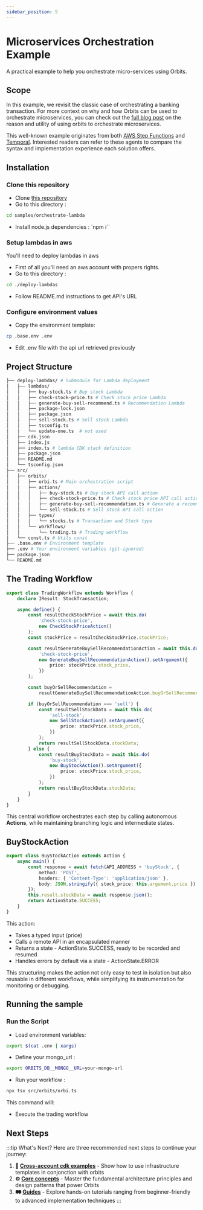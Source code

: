 ```yaml
---
sidebar_position: 5
---
```


# Microservices Orchestration Example

A practical example to help you orchestrate micro-services using Orbits.

## Scope

In this example, we revisit the classic case of orchestrating a banking transaction. For more context on why and how Orbits can be used to orchestrate microservices, you can check out the [full blog post](/blog/workflows-orchestrate-microservices) on the reason and utility of using orbits to orchestrate microservices.

This well-known example originates from both [AWS Step Functions](https://docs.aws.amazon.com/step-functions/latest/dg/sample-lambda-orchestration.html) and [Temporal](https://temporal.io/blog/temporal-replaces-state-machines-for-distributed-applications). Interested readers can refer to these agents to compare the syntax and implementation experience each solution offers.

## Installation

### Clone this repository

- Clone [this repository](https://github.com/LaWebcapsule/orbits)
- Go to this directory :

```bash
cd samples/orchestrate-lambda
```

- Install node.js dependencies :
  `npm i``

### Setup lambdas in aws

You'll need to deploy lambdas in aws

- First of all you'll need an aws account with propers rights.
- Go to this directory :

```bash
cd ./deploy-lambdas
```

- Follow README.md instructions to get API's URL

### Configure environment values

- Copy the environment template:

```bash
cp .base.env .env
```

- Edit .env file with the api url retrieved previously

## Project Structure

```bash
├── deploy-lambdas/ # Submodule for Lambda deployment
│   ├── lambdas/
│   │   ├── buy-stock.ts # Buy stock Lambda
│   │   ├── check-stock-price.ts # Check stock price Lambda
│   │   ├── generate-buy-sell-recommend.ts # Recommendation Lambda
│   │   ├── package-lock.json
│   │   ├── package.json
│   │   ├── sell-stock.ts # Sell stock Lambda
│   │   ├── tsconfig.ts
│   │   └── update-one.ts  # not used
│   ├── cdk.json
│   ├── index.js
│   ├── index.ts # lambda CDK stack definition
│   ├── package.json
│   ├── README.md
│   └── tsconfig.json
├── src/
│   ├── orbits/
│   │   ├── orbi.ts # Main orchestration script
│   │   ├── actions/
│   │   │   ├── buy-stock.ts # Buy stock API call action
│   │   │   ├── check-stock-price.ts # Check stock price API call action
│   │   │   ├── generate-buy-sell-recommendation.ts # Generate a recommendation based on price API call action
│   │   │   └── sell-stock.ts # Sell stock API call action
│   │   ├── types/
│   │   │   └── stocks.ts # Transaction and Stock type
│   │   └── workflows/
│   │       └── trading.ts # Trading workflow
│   └── const.ts # Utils const
├── .base.env # Environment template
├── .env # Your environment variables (git-ignored)
├── package.json
└── README.md
```

## The Trading Workflow

```ts title="src/orbits/workflows/trading.ts"
export class TradingWorkflow extends Workflow {
    declare IResult: StockTransaction;

    async define() {
        const resultCheckStockPrice = await this.do(
            'check-stock-price',
            new CheckStockPriceAction()
        );
        const stockPrice = resultCheckStockPrice.stockPrice;

        const resultGenerateBuySellRecommendationAction = await this.do(
            'check-stock-price',
            new GenerateBuySellRecommendationAction().setArgument({
                price: stockPrice.stock_price,
            })
        );

        const buyOrSellRecommendation =
            resultGenerateBuySellRecommendationAction.buyOrSellRecommendation;

        if (buyOrSellRecommendation === 'sell') {
            const resultSellStockData = await this.do(
                'sell-stock',
                new SellStockAction().setArgument({
                    price: stockPrice.stock_price,
                })
            );
            return resultSellStockData.stockData;
        } else {
            const resultBuyStockData = await this.do(
                'buy-stock',
                new BuyStockAction().setArgument({
                    price: stockPrice.stock_price,
                })
            );
            return resultBuyStockData.stockData;
        }
    }
}
```

This central workflow orchestrates each step by calling autonomous **Actions**, while maintaining branching logic and intermediate states.

## BuyStockAction

```ts
export class BuyStockAction extends Action {
    async main() {
        const response = await fetch(API_ADDRESS + 'buyStock', {
            method: 'POST',
            headers: { 'Content-Type': 'application/json' },
            body: JSON.stringify({ stock_price: this.argument.price }),
        });
        this.result.stockData = await response.json();
        return ActionState.SUCCESS;
    }
}
```

This action:

- Takes a typed input (price)
- Calls a remote API in an encapsulated manner
- Returns a state - ActionState.SUCCESS, ready to be recorded and resumed
- Handles errors by default via a state - ActionState.ERROR

This structuring makes the action not only easy to test in isolation but also reusable in different workflows, while simplifying its instrumentation for monitoring or debugging.

## Running the sample

### Run the Script

- Load environment variables:

```bash
export $(cat .env | xargs)
```

- Define your mongo_url :

```bash
export ORBITS_DB__MONGO__URL=your-mongo-url
```

- Run your workflow :

```bash
npx tsx src/orbits/orbi.ts
```

This command will:

- Execute the trading workflow

## Next Steps

:::tip What's Next?
Here are three recommended next steps to continue your journey:

1. **🧩 [Cross-account cdk examples](./cross-account-cdk.md)** - Show how to use infrastructure templates in conjonction with orbits
2. **⚙️ [Core concepts](../core-concepts/readme.md)** - Master the fundamental architecture principles and design patterns that power Orbits
3. **🛤️ [Guides](../guides/readme.md)** - Explore hands-on tutorials ranging from beginner-friendly to advanced implementation techniques
:::
